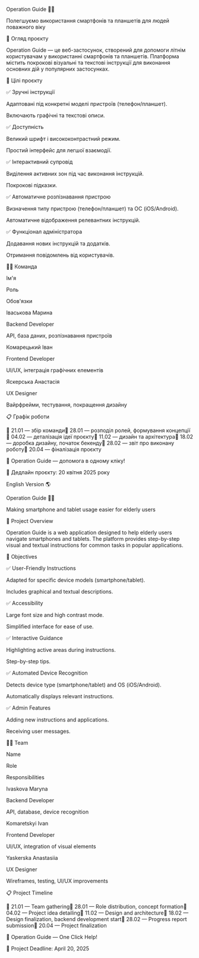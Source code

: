 Operation Guide 📱📖

Полегшуємо використання смартфонів та планшетів для людей поважного віку

📌 Огляд проєкту

Operation Guide — це веб-застосунок, створений для допомоги літнім користувачам у використанні смартфонів та планшетів. Платформа містить покрокові візуальні та текстові інструкції для виконання основних дій у популярних застосунках.

🎯 Цілі проєкту

✅ Зручні інструкції

Адаптовані під конкретні моделі пристроїв (телефон/планшет).

Включають графічні та текстові описи.

✅ Доступність

Великий шрифт і висококонтрастний режим.

Простий інтерфейс для легшої взаємодії.

✅ Інтерактивний супровід

Виділення активних зон під час виконання інструкцій.

Покрокові підказки.

✅ Автоматичне розпізнавання пристрою

Визначення типу пристрою (телефон/планшет) та ОС (iOS/Android).

Автоматичне відображення релевантних інструкцій.

✅ Функціонал адміністратора

Додавання нових інструкцій та додатків.

Отримання повідомлень від користувачів.

👨‍💻 Команда

Ім'я

Роль

Обов'язки

Іваськова Марина

Backend Developer

API, база даних, розпізнавання пристроїв

Комарецький Іван

Frontend Developer

UI/UX, інтеграція графічних елементів

Яскерська Анастасія

UX Designer

Вайрфрейми, тестування, покращення дизайну

📋 Графік роботи

📌 21.01 — збір команди📌 28.01 — розподіл ролей, формування концепції📌 04.02 — деталізація ідеї проєкту📌 11.02 — дизайн та архітектура📌 18.02 — доробка дизайну, початок бекенду📌 28.02 — звіт про виконану роботу📌 20.04 — фіналізація проєкту

🚀 Operation Guide — допомога в одному кліку!

📅 Дедлайн проєкту: 20 квітня 2025 року

English Version 🌎

Operation Guide 📱📖

Making smartphone and tablet usage easier for elderly users

📌 Project Overview

Operation Guide is a web application designed to help elderly users navigate smartphones and tablets. The platform provides step-by-step visual and textual instructions for common tasks in popular applications.

🎯 Objectives

✅ User-Friendly Instructions

Adapted for specific device models (smartphone/tablet).

Includes graphical and textual descriptions.

✅ Accessibility

Large font size and high contrast mode.

Simplified interface for ease of use.

✅ Interactive Guidance

Highlighting active areas during instructions.

Step-by-step tips.

✅ Automated Device Recognition

Detects device type (smartphone/tablet) and OS (iOS/Android).

Automatically displays relevant instructions.

✅ Admin Features

Adding new instructions and applications.

Receiving user messages.

👨‍💻 Team

Name

Role

Responsibilities

Ivaskova Maryna

Backend Developer

API, database, device recognition

Komaretskyi Ivan

Frontend Developer

UI/UX, integration of visual elements

Yaskerska Anastasiia

UX Designer

Wireframes, testing, UI/UX improvements

📋 Project Timeline

📌 21.01 — Team gathering📌 28.01 — Role distribution, concept formation📌 04.02 — Project idea detailing📌 11.02 — Design and architecture📌 18.02 — Design finalization, backend development start📌 28.02 — Progress report submission📌 20.04 — Project finalization

🚀 Operation Guide — One Click Help!

📅 Project Deadline: April 20, 2025

